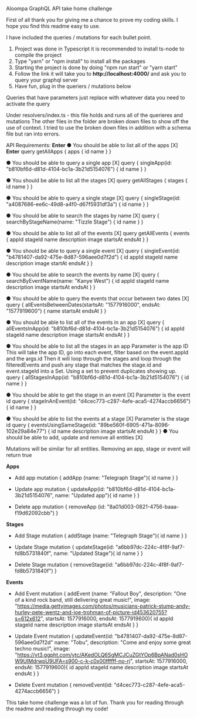 Aloompa GraphQL API take home challenge

First of all thank you for giving me a chance to prove my coding skills. I hope you find this readme easy to use.

I have included the queries / mutations for each bullet point.
1. Project was done in Typescript it is recommended to install ts-node to compile the project
2. Type "yarn" or "npm install" to install all the packages
3. Starting the project is done by doing "npm run start" or "yarn start"
4. Follow the link it will take you to **http://localhost:4000/** and ask you to query your graphql server
5. Have fun, plug in the queriers / mutations below

Queries that have parameters just replace with whatever data you need to activate the query

Under resolvers/index.ts - this file holds and runs all of the querieres and mutations
The other files in the folder are broken down files to show off the use of context.
I tried to use the broken down files in addition with a schema file but ran into errors. 

API Requirements: **Enter**
● You should be able to list all of the apps [X] **Enter**
query getAllApps {
  apps {
    id
    name
  }
}

● You should be able to query a single app [X]
query {
  singleApp(id: "b810bf6d-d81d-4104-bc1a-3b21d5154076") {
    id
    name
  }
}

● You should be able to list all the stages [X]
query getAllStages {
  stages {
    id
    name
  }
}

● You should be able to query a single stage [X]
query {
  singleStage(id: "a4087686-ee6c-49d8-a4f0-d67f5931df3a") {
    id
    name
  }
}

● You should be able to search the stages by name [X]
query {
  searchByStageName(name: "Tizzle Stage") {
    id
    name
  }
}

● You should be able to list all of the events [X]
query getAllEvents {
  events {
    appId
    stageId
    name
    description
    image
    startsAt
    endsAt
  }
}

● You should be able to query a single event [X]
query {
  singleEvent(id: "b4781407-da92-475e-8d87-596aee0d7f2d") {
    id
    appId
    stageId
    name
    description
    image
    startAt
    endsAt
  }
}

● You should be able to search the events by name [X]
query {
  searchByEventName(name: "Kanye West") {
    id
    appId
    stageId
    name
    description
    image
    startsAt
    endsAt
  }
}

● You should be able to query the events that occur between two dates [X]
query {
  allEventsBetweenDates(startsAt: "1577916000", endsAt: "1577919600") {
    name
    startsAt
    endsAt
  }
}

● You should be able to list all of the events in an app [X]
query {
  allEventsInApp(id: "b810bf6d-d81d-4104-bc1a-3b21d5154076") {
    id
    appId
    stageId
    name
    description
    image
    startsAt
    endsAt
  }
}

● You should be able to list all the stages in an app
Parameter is the app ID
This will take the app ID, go into each event, filter based on the event.appId and the args.id
Then it will loop through the stages and loop through the filteredEvents and push any stage that matches
the stage.id and event.stageId into a Set. Using a set to prevent duplicates showing up.
query {
  allStagesInApp(id: "b810bf6d-d81d-4104-bc1a-3b21d5154076") {
    id
    name
  }
}

● You should be able to get the stage in an event [X]
Parameter is the event id
query {
  stageInAnEvent(id: "d4cec773-c287-4efe-aca5-4274accb6656") {
    id
    name
  }
}

● You should be able to list the events at a stage [X]
Parameter is the stage id
query {
  eventsUsingSameStage(id: "89be560f-6905-471a-8096-102e29a84e77") {
    id
    name
    description
    image
    startsAt
    endsAt
  }
}
● You should be able to add, update and remove all entities [X]

Mutations will be similar for all entities.
Removing an app, stage or event will return true

**Apps**
- Add app
mutation {
  addApp (name: "Telegraph Stage"){
    id
    name
  }
}

- Update app
mutation {
  updateApp(id: "b810bf6d-d81d-4104-bc1a-3b21d5154076", name: "Updated app"){
    id
    name
  }
}

- Delete app
mutation {
  removeApp (id: "8a01d003-0821-4756-baaa-f19d62092cbb")
}

**Stages**
- Add Stage
mutation {
  addStage (name: "Telegraph Stage"){
    id
    name
  }
}

- Update Stage
mutation {
  updateStage(id: "a6bb97dc-224c-4f8f-9af7-fd8b5731840f", name: "Updated Stage"){
    id
    name
  }
}

- Delete Stage
mutation {
  removeStage(id: "a6bb97dc-224c-4f8f-9af7-fd8b5731840f")
}

**Events**
- Add Event
mutation {
  addEvent (name: "Fallout Boy", description: "One of a kind rock band, still delivering great music!", image: "https://media.gettyimages.com/photos/musicians-patrick-stump-andy-hurley-pete-wentz-and-joe-trohman-of-picture-id453620755?s=612x612", startsAt: 1577916000, endsAt: 1577919600){
    id
    appId
    stageId
    name
    description
    image
    startsAt
    endsAt
  }
}

- Update Event
mutation {
  updateEvent(id: "b4781407-da92-475e-8d87-596aee0d7f2d" name: "Tobu", description: "Come and enjoy some great techno music!", image: "https://yt3.ggpht.com/ytc/AKedOLQ6SgMCJCuZGtYOp6BpANad0sHOW9UIMdrwpU9UFA=s900-c-k-c0x00ffffff-no-rj", startsAt: 1577916000, endsAt: 1577919600){
    id
    appId
    stageId
    name
    description
    image
    startsAt
    endsAt
  }
}

- Delete Event
mutation {
  removeEvent(id: "d4cec773-c287-4efe-aca5-4274accb6656")
}

This take home challenge was a lot of fun. Thank you for reading through the readme and reading through my code!